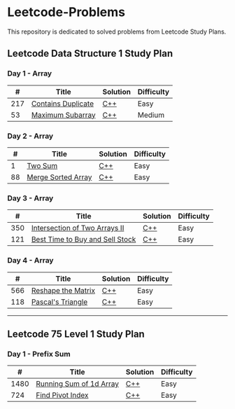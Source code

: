 # Leetcode-Problems
This repository is dedicated to solved problems from Leetcode Study Plans.

## Leetcode Data Structure 1 Study Plan 
### Day 1 - Array 
| # | Title | Solution | Difficulty |
|---|----|---|---|
| 217 | [Contains Duplicate](https://leetcode.com/problems/contains-duplicate/?envType=study-plan&id=data-structure-i) | [C++](https://github.com/shajidHossainHemal/Leetcode-Problems/blob/master/Leetcode%20Data%20Structure%20Study%20Plan/Day%201/ContainsDuplicate.cpp) | Easy |
| 53 | [Maximum Subarray](https://leetcode.com/problems/maximum-subarray/) | [C++](https://github.com/shajidHossainHemal/Leetcode-Problems/blob/master/Leetcode%20Data%20Structure%20Study%20Plan/Day%201/MaximumSubarray.cpp) | Medium |

### Day 2 - Array 
| # | Title | Solution | Difficulty |
|---|---|---|---|
| 1 | [Two Sum](https://leetcode.com/problems/two-sum/?envType=study-plan&id=data-structure-i) | [C++](https://github.com/shajidHossainHemal/Leetcode-Problems/blob/master/Leetcode%20Data%20Structure%20Study%20Plan/Day%202/TwoSum.cpp) | Easy |
| 88 | [Merge Sorted Array](https://leetcode.com/problems/merge-sorted-array/?envType=study-plan&id=data-structure-i) | [C++](https://github.com/shajidHossainHemal/Leetcode-Problems/blob/master/Leetcode%20Data%20Structure%20Study%20Plan/Day%202/MergeSortedArray.cpp) | Easy |

### Day 3 - Array 
| # | Title | Solution | Difficulty |
|---|---|---|---|
| 350 | [Intersection of Two Arrays II](https://leetcode.com/problems/intersection-of-two-arrays-ii/) | [C++](https://github.com/shajidHossainHemal/Leetcode-Problems/blob/master/Leetcode%20Data%20Structure%20Study%20Plan/Day%203/IntersectionOfTwoArrays2.cpp) | Easy |
| 121 | [Best Time to Buy and Sell Stock](https://leetcode.com/problems/best-time-to-buy-and-sell-stock/) | [C++](https://github.com/shajidHossainHemal/Leetcode-Problems/blob/master/Leetcode%20Data%20Structure%20Study%20Plan/Day%203/BestTimeToBuyAndSellStock.cpp) | Easy |

### Day 4 - Array 
| # | Title | Solution | Difficulty |
|---|---|---|---|
| 566 | [Reshape the Matrix](https://leetcode.com/problems/reshape-the-matrix/) | [C++](https://github.com/shajidHossainHemal/Leetcode-Problems/blob/master/Leetcode%20Data%20Structure%20Study%20Plan/Day%204/ReshapeTheMatrix.cpp) | Easy |
| 118 | [Pascal's Triangle](https://leetcode.com/problems/pascals-triangle/) | [C++](https://github.com/shajidHossainHemal/Leetcode-Problems/blob/master/Leetcode%20Data%20Structure%20Study%20Plan/Day%204/PascalsTriangle.cpp) | Easy |

***

## Leetcode 75 Level 1 Study Plan

### Day 1 - Prefix Sum
| # | Title | Solution | Difficulty |
|---|---|---|---|
| 1480 | [Running Sum of 1d Array](https://leetcode.com/problems/running-sum-of-1d-array/?envType=study-plan&id=level-1) | [C++](https://github.com/shajidHossainHemal/Leetcode-Problems/blob/master/Leetcode%2075%20Study%20Plan/Day%201/RunningSumof1DArray.cpp) | Easy |
| 724 | [Find Pivot Index](https://leetcode.com/problems/find-pivot-index/?envType=study-plan&id=level-1) | [C++](https://github.com/shajidHossainHemal/Leetcode-Problems/blob/master/Leetcode%2075%20Study%20Plan/Day%201/FindPivotIndex.cpp) | Easy |




